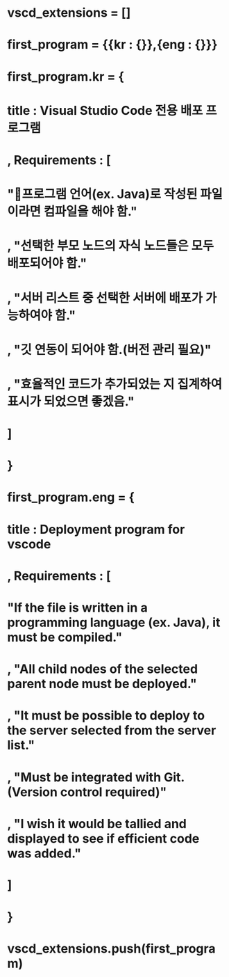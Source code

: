 # vscd_extensions = []


# first_program = {{kr : {}},{eng : {}}}

# first_program.kr = {
#   title : Visual Studio Code 전용 배포 프로그램
#   , Requirements : [
#      "프로그램 언어(ex. Java)로 작성된 파일이라면 컴파일을 해야 함."
#      , "선택한 부모 노드의 자식 노드들은 모두 배포되어야 함."
#      , "서버 리스트 중 선택한 서버에 배포가 가능하여야 함."
#      , "깃 연동이 되어야 함.(버전 관리 필요)"
#      , "효율적인 코드가 추가되었는 지 집계하여 표시가 되었으면 좋겠음."
#    ]
# }

# first_program.eng = {
#   title : Deployment program for vscode
#   , Requirements : [
#      "If the file is written in a programming language (ex. Java), it must be compiled."
#       , "All child nodes of the selected parent node must be deployed."
#       , "It must be possible to deploy to the server selected from the server list."
#       , "Must be integrated with Git. (Version control required)"
#       , "I wish it would be tallied and displayed to see if efficient code was added."
#    ]
# }

# vscd_extensions.push(first_program)
